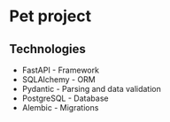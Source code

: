 # Pet project

## Technologies
* FastAPI - Framework
* SQLAlchemy - ORM
* Pydantic - Parsing and data validation
* PostgreSQL - Database
* Alembic - Migrations

